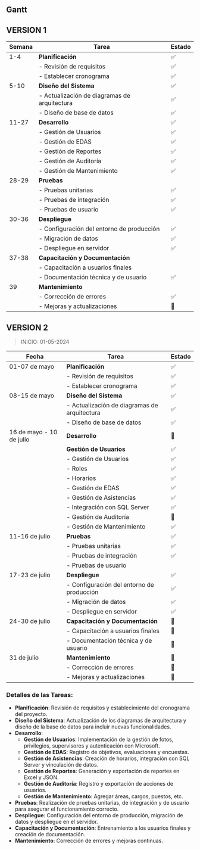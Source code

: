 ## Gantt

## VERSION 1

| Semana | Tarea                                        | Estado |
| ------ | -------------------------------------------- | ------ |
| 1-4    | **Planificación**                            | ✅     |
|        | - Revisión de requisitos                     | ✅     |
|        | - Establecer cronograma                      | ✅     |
| 5-10   | **Diseño del Sistema**                       | ✅     |
|        | - Actualización de diagramas de arquitectura | ✅     |
|        | - Diseño de base de datos                    | ✅     |
| 11-27  | **Desarrollo**                               | ✅     |
|        | - Gestión de Usuarios                        | ✅     |
|        | - Gestión de EDAS                            | ✅     |
|        | - Gestión de Reportes                        | ✅     |
|        | - Gestión de Auditoría                       | ✅     |
|        | - Gestión de Mantenimiento                   | ✅     |
| 28-29  | **Pruebas**                                  |        |
|        | - Pruebas unitarias                          | ✅     |
|        | - Pruebas de integración                     | ✅     |
|        | - Pruebas de usuario                         | ✅     |
| 30-36  | **Despliegue**                               |        |
|        | - Configuración del entorno de producción    | ✅     |
|        | - Migración de datos                         | ✅     |
|        | - Despliegue en servidor                     | ✅     |
| 37-38  | **Capacitación y Documentación**             |        |
|        | - Capacitación a usuarios finales            |        |
|        | - Documentación técnica y de usuario         | ✅     |
| 39     | **Mantenimiento**                            |        |
|        | - Corrección de errores                      | ✅     |
|        | - Mejoras y actualizaciones                  | 🔄     |

## VERSION 2

> INICIO: 01-05-2024

| Fecha                    | Tarea                                        | Estado |
| ------------------------ | -------------------------------------------- | ------ |
| 01-07 de mayo            | **Planificación**                            | ✅     |
|                          | - Revisión de requisitos                     | ✅     |
|                          | - Establecer cronograma                      | ✅     |
| 08-15 de mayo            | **Diseño del Sistema**                       | ✅     |
|                          | - Actualización de diagramas de arquitectura | ✅     |
|                          | - Diseño de base de datos                    | ✅     |
| 16 de mayo - 10 de julio | **Desarrollo**                               | 🔄     |
|                          | **Gestión de Usuarios**                      | ✅    |
|                          | - Gestión de Usuarios                        |✅     |
|                          | - Roles                                      | ✅     |
|                          | - Horarios                                   | ✅     |
|                          | - Gestión de EDAS                            | ✅     |
|                          | - Gestión de Asistencias                     | ✅     |
|                          | - Integración con SQL Server                 | ✅     |
|                          | - Gestión de Auditoría                       | 🔄     |
|                          | - Gestión de Mantenimiento                   | ✅     |
| 11-16 de julio           | **Pruebas**                                  | ✅     |
|                          | - Pruebas unitarias                          | ✅     |
|                          | - Pruebas de integración                     | ✅     |
|                          | - Pruebas de usuario                         |        |
| 17-23 de julio           | **Despliegue**                               | ✅     |
|                          | - Configuración del entorno de producción    | ✅     |
|                          | - Migración de datos                         | ✅     |
|                          | - Despliegue en servidor                     | ✅     |
| 24-30 de julio           | **Capacitación y Documentación**             | 🔄     |
|                          | - Capacitación a usuarios finales            | 🔄       |
|                          | - Documentación técnica y de usuario         | 🔄       |
| 31 de julio              | **Mantenimiento**                            | 🔄     |
|                          | - Corrección de errores                      | 🔄     |
|                          | - Mejoras y actualizaciones                  | 🔄     |

### Detalles de las Tareas:

-   **Planificación**: Revisión de requisitos y establecimiento del cronograma del proyecto.
-   **Diseño del Sistema**: Actualización de los diagramas de arquitectura y diseño de la base de datos para incluir nuevas funcionalidades.
-   **Desarrollo**:
    -   **Gestión de Usuarios**: Implementación de la gestión de fotos, privilegios, supervisores y autenticación con Microsoft.
    -   **Gestión de EDAS**: Registro de objetivos, evaluaciones y encuestas.
    -   **Gestión de Asistencias**: Creación de horarios, integración con SQL Server y vinculación de datos.
    -   **Gestión de Reportes**: Generación y exportación de reportes en Excel y JSON.
    -   **Gestión de Auditoría**: Registro y exportación de acciones de usuarios.
    -   **Gestión de Mantenimiento**: Agregar áreas, cargos, puestos, etc.
-   **Pruebas**: Realización de pruebas unitarias, de integración y de usuario para asegurar el funcionamiento correcto.
-   **Despliegue**: Configuración del entorno de producción, migración de datos y despliegue en el servidor.
-   **Capacitación y Documentación**: Entrenamiento a los usuarios finales y creación de documentación.
-   **Mantenimiento**: Corrección de errores y mejoras continuas.
